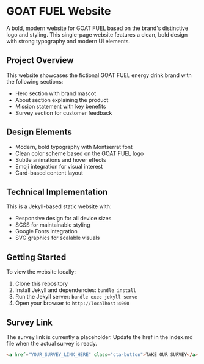 # GOAT FUEL Website

A bold, modern website for GOAT FUEL based on the brand's distinctive logo and styling. This single-page website features a clean, bold design with strong typography and modern UI elements.

## Project Overview

This website showcases the fictional GOAT FUEL energy drink brand with the following sections:

- Hero section with brand mascot
- About section explaining the product
- Mission statement with key benefits
- Survey section for customer feedback

## Design Elements

- Modern, bold typography with Montserrat font
- Clean color scheme based on the GOAT FUEL logo
- Subtle animations and hover effects
- Emoji integration for visual interest
- Card-based content layout

## Technical Implementation

This is a Jekyll-based static website with:

- Responsive design for all device sizes
- SCSS for maintainable styling
- Google Fonts integration
- SVG graphics for scalable visuals

## Getting Started

To view the website locally:

1. Clone this repository
2. Install Jekyll and dependencies: `bundle install`
3. Run the Jekyll server: `bundle exec jekyll serve`
4. Open your browser to `http://localhost:4000`

## Survey Link

The survey link is currently a placeholder. Update the href in the index.md file when the actual survey is ready.

```html
<a href="YOUR_SURVEY_LINK_HERE" class="cta-button">TAKE OUR SURVEY</a>
```
